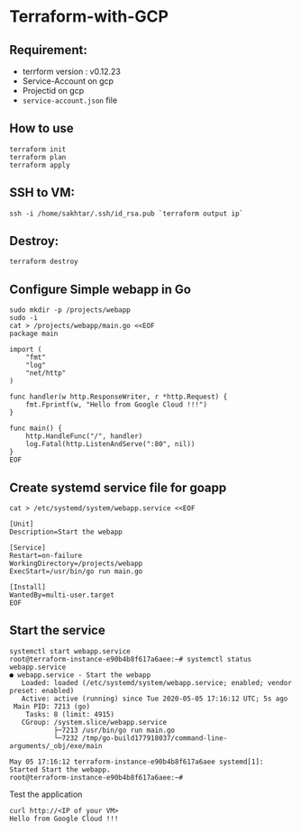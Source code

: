Terraform-with-GCP
=================

Requirement:
------------ 
- terrform version : v0.12.23
- Service-Account on gcp
- Projectid on gcp
- `service-account.json` file

How to use
----------
```
terraform init
terraform plan
terraform apply
```
SSH to VM:
----------
```
ssh -i /home/sakhtar/.ssh/id_rsa.pub `terraform output ip`
```
Destroy:
--------
```
terraform destroy
```
Configure Simple webapp in Go
-----------------------------
```
sudo mkdir -p /projects/webapp
sudo -i
cat > /projects/webapp/main.go <<EOF
package main

import (
    "fmt"
    "log"
    "net/http"
)

func handler(w http.ResponseWriter, r *http.Request) {
    fmt.Fprintf(w, "Hello from Google Cloud !!!")
}

func main() {
    http.HandleFunc("/", handler)
    log.Fatal(http.ListenAndServe(":80", nil))
}
EOF
```
Create systemd service file for goapp
-------------------------------------

```
cat > /etc/systemd/system/webapp.service <<EOF

[Unit]
Description=Start the webapp

[Service]
Restart=on-failure
WorkingDirectory=/projects/webapp
ExecStart=/usr/bin/go run main.go

[Install]
WantedBy=multi-user.target
EOF
```
Start the service
-----------------
```
systemctl start webapp.service
root@terraform-instance-e90b4b8f617a6aee:~# systemctl status webapp.service
● webapp.service - Start the webapp
   Loaded: loaded (/etc/systemd/system/webapp.service; enabled; vendor preset: enabled)
   Active: active (running) since Tue 2020-05-05 17:16:12 UTC; 5s ago
 Main PID: 7213 (go)
    Tasks: 8 (limit: 4915)
   CGroup: /system.slice/webapp.service
           ├─7213 /usr/bin/go run main.go
           └─7232 /tmp/go-build177918037/command-line-arguments/_obj/exe/main

May 05 17:16:12 terraform-instance-e90b4b8f617a6aee systemd[1]: Started Start the webapp.
root@terraform-instance-e90b4b8f617a6aee:~#
```
Test the application
```
curl http://<IP of your VM>
Hello from Google Cloud !!!
```
